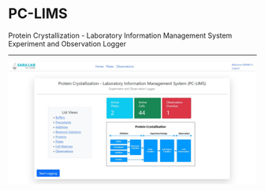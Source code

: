 # PC-LIMS
Protein Crystallization - Laboratory Information Management System
Experiment and Observation Logger
***************************************
![PC-LIMS Workflow](https://github.com/balurm/pc_lims/blob/master/media/app_screenshot.jpg)
